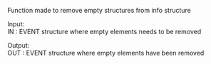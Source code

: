   Function made to remove empty structures from info structure   
     
  Input:   
      IN : EVENT structure where empty elements needs to be removed   
         
  Output:   
      OUT : EVENT structure where empty elements have been removed   
